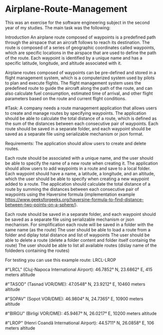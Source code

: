 # Airplane-Route-Management

This was an exercise for the software engineering subject in the second year of my studies. 
The main task was the following:

Introduction
An airplane route composed of waypoints is a predefined path through the airspace that an aircraft follows to reach its destination. The route is composed of a series of geographic coordinates called waypoints, which are specific locations in the airspace that are used to define the path of the route. Each waypoint is identified by a unique name and has a specific latitude, longitude, and altitude associated with it.

Airplane routes composed of waypoints can be pre-defined and stored in a flight management system, which is a computerized system used by pilots to plan and execute flights. The flight management system uses the predefined route to guide the aircraft along the path of the route, and can also calculate fuel consumption, estimated time of arrival, and other flight parameters based on the route and current flight conditions.

#Task:
A company needs a route management application that allows users to create and manage routes by specifying waypoints. The application should be able to calculate the total distance of a route, which is defined as the sum of the distances between each consecutive pair of waypoints. Each route should be saved in a separate folder, and each waypoint should be saved as a separate file using serializable mechanism or json format.

Requirements:
The application should allow users to create and delete routes.

Each route should be associated with a unique name, and the user should be able to specify the name of a new route when creating it.
The application should allow users to add waypoints in a route and save to a local folder.
Each waypoint should have a name, a latitude, a longitude, and an altitude, which the user should be able to specify when creating a new waypoint added to a route.
The application should calculate the total distance of a route by summing the distances between each consecutive pair of waypoints using the Haversine formula (implementation example https://www.geeksforgeeks.org/haversine-formula-to-find-distance-between-two-points-on-a-sphere/).

Each route should be saved in a separate folder, and each waypoint should be saved as a separate file using serializable mechanism or json mechanism.
For simplification each route will be saved in a folder with the same name (as the route)
The user should be able to load a route from a folder and diplay total distance and list of waypoints
The user should be able to delete a route (delete a folder content and folder itself containig the route)
The user should be able to list all available routes (dislay name of the foldeders containing the routes)

For testing you can use this example route: LRCL-LROP

#"LRCL" (Cluj-Napoca International Airport): 46.7852° N, 23.6862° E, 415 meters altitude

#"TASOD" (Tasnad VOR/DME): 47.0548° N, 23.9212° E, 10460 meters altitude

#"SOPAV" (Sopot VOR/DME): 46.9804° N, 24.7365° E, 10900 meters altitude

#"BIRGU" (Birligi VOR/DME): 45.9467° N, 26.0217° E, 10200 meters altitude

#"LROP" (Henri Coandă International Airport): 44.5711° N, 26.0858° E, 106 meters altitude
